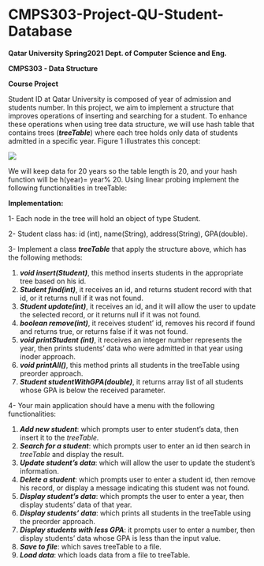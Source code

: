 # CMPS303-Project-QU-Student-Database

**Qatar University Spring2021 Dept. of Computer Science and Eng.**

**CMPS303 - Data Structure**

**Course Project** 

Student ID at Qatar University is composed of year of admission and students number.  In this project, we aim to implement a structure that improves operations of inserting and searching for a student. To enhance these operations when using tree data structure, we will use hash table that contains trees (***treeTable***) where each tree holds only data of students admitted in a specific year. Figure 1 illustrates this concept: 

![](https://i.imgur.com/CS96OXi.png)

We will keep data for 20 years so the table length is 20, and your hash function will be h(year)= year% 20. Using linear probing implement the following functionalities in treeTable: 

**Implementation:** 

1-  Each node in the tree will hold an object of type Student. 

2-  Student class has: id (int), name(String), address(String), GPA(double). 

3-  Implement a class ***treeTable*** that apply the structure above, which has the following methods: 

1) ***void insert(Student)***, this method inserts students in the appropriate tree based on his id. 
1) ***Student find(int)***, it receives an id, and returns student record with that id, or it returns null if it was not found. 
1) ***Student update(int)***, it receives an id, and it will allow the user to update the selected record, or it returns null if it was not found. 
1) ***boolean remove(int)***, it receives student’ id, removes his record if found and returns true, or returns false if it was not found. 
1) ***void  printStudent (int)***,  it receives an  integer  number  represents the  year,  then prints students’ data who were admitted in that year using inoder approach. 
1) ***void printAll()***, this method prints all students in the treeTable using preorder approach. 
1) ***Student studentWithGPA(double)***, it returns array list of all students whose GPA is below the received parameter. 

4-  Your main application should have a menu with the following functionalities: 

1) ***Add new student***: which prompts user to enter student’s data, then insert it to the *treeTable.*
1) ***Search for a student***: which prompts user to enter an id then search in *treeTable* and display the result. 
1) ***Update student’s data***: which will allow the user to update the student’s information. 
1) ***Delete a student***: which prompts user to enter a student id, then remove his record, or display a message indicating this student was not found. 
1) ***Display student’s data***: which prompts the user to enter a year, then display students’ data of that year. 
1) ***Display  students’  data***:  which  prints  all  students  in  the  treeTable  using  the  preorder approach. 
1) ***Display students with less GPA***: it prompts user to enter a number, then display students’ data whose GPA is less than the input value. 
1) ***Save to file***: which saves treeTable to a file.
1) ***Load data***: which loads data from a file to treeTable. 

